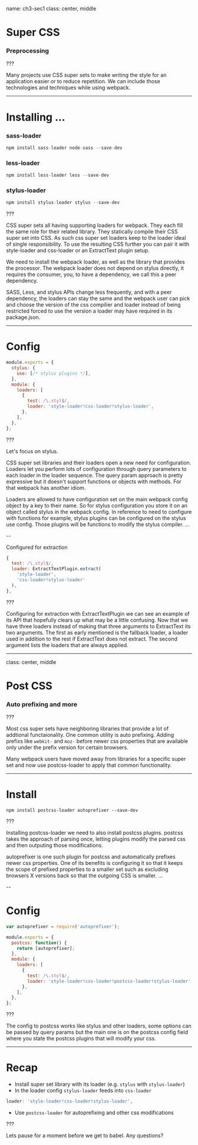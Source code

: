 name: ch3-sec1
class: center, middle

# Super CSS

### Preprocessing

???

Many projects use CSS super sets to make writing the style for an application easier or to reduce repetition. We can include those technologies and techniques while using webpack.

---

# Installing ...

### sass-loader

```js
npm install sass-loader node-sass --save-dev
```

### less-loader

```js
npm install less-loader less --save-dev
```

### stylus-loader

```js
npm install stylus-loader stylus --save-dev
```

???

CSS super sets all having supporting loaders for webpack. They each fill the same role for their related library. They statically compile their CSS super set into CSS. As such css super set loaders keep to the loader ideal of single responsibility. To use the resulting CSS further you can pair it with style-loader and css-loader or an ExtractText plugin setup.

We need to install the webpack loader, as well as the library that provides the processor.  The webpack loader does not depend on stylus directly, it requires the consumer, you, to have a dependency,  we call this a peer dependency.

SASS, Less, and stylus APIs change less frequently, and with a peer dependency, the loaders can stay the same and the webpack user can pick and choose the version of the css compilier and loader instead of being restricted forced to use the version a loader may have required in its package.json.

---

# Config

```js
module.exports = {
  stylus: {
    use: [/* stylus plugins */],
  },
  module: {
    loaders: [
      {
        test: /\.styl$/,
        loader: 'style-loader!css-loader!stylus-loader',
      },
    ],
  },
};
```

???

Let's focus on stylus.

CSS super set libraries and their loaders open a new need for configuration. Loaders let you perform lots of configuration through query parameters to each loader in the loader sequence. The query param approach is pretty expressive but it doesn't support functions or objects with methods. For that webpack has another idiom.

Loaders are allowed to have configuration set on the main webpack config object by a key to their name. So for stylus configuration you store it on an object called stylus in the webpack config. In reference to need to configure with functions for example, stylus plugins can be configured on the stylus use config. Those plugins will be functions to modify the stylus compiler. ...

--

Configured for extraction

```js
{
  test: /\.styl$/,
  loader: ExtractTextPlugin.extract(
    'style-loader',
    'css-loader!stylus-loader'
  ),
},
```

???

Configuring for extraction with ExtractTextPlugin we can see an example of its API that hopefully clears up what may be a little confusing. Now that we have three loaders instead of making that three arguments to ExtractText its two arguments. The first as early mentioned is the fallback loader, a loader used in addition to the rest if ExtractText does not extract. The second argument lists the loaders that are always applied.

---

class: center, middle

# Post CSS

### Auto prefixing and more

???

Most css super sets have neighboring libraries that provide a lot of addtional functaionality. One common utility is auto prefixing. Adding prefixs like `webkit-` and `moz-` before newer css properties that are available only under the prefix version for certain browsers.

Many webpack users have moved away from libraries for a specific super set and now use postcss-loader to apply that common functionality.

---

# Install

```shell
npm install postcss-loader autoprefixer --save-dev
```

???

Installing postcss-loader we need to also install postcss plugins. postcss takes the approach of parsing once, letting plugins modify the parsed css and then outputing those modifications.

autoprefixer is one such plugin for postcss and automatically prefixes newer css properties. One of its benefits is configuring it so that it keeps the scope of prefixed properties to a smaller set such as excluding browsers X versions back so that the outgoing CSS is smaller. ...

--

# Config

```js
var autoprefixer = require('autoprefixer');

module.exports = {
  postcss: function() {
    return [autoprefixer];
  },
  module: {
    loaders: [
      {
        test: /\.styl$/,
        loader: 'style-loader!css-loader!postcss-loader!stylus-loader',
      },
    ],
  },
};
```

???

The config to postcss works like stylus and other loaders, some options can be passed by query params but the main one is on the postcss config field where you state the postcss plugins that will modify your css.

---

# Recap

- Install super set library with its loader (e.g. `stylus` with `stylus-loader`)
- In the loader config `stylus-loader` feeds into `css-loader`
```js
loader: 'style-loader!css-loader!stylus-loader',
```
- Use `postcss-loader` for autoprefixing and other css modifications

???

Lets pause for a moment before we get to babel. Any questions?
